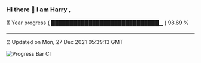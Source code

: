 ### Hi there 👋 I am Harry , 

⏳ Year progress { █████████████████████████████▁ } 98.69 %

---

⏰ Updated on Mon, 27 Dec 2021 05:39:13 GMT

![Progress Bar CI](https://github.com/duykhang68/duykhang68/workflows/Progress%20Bar%20CI/badge.svg)
